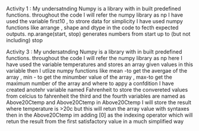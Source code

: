 Activity 1 : My undersatnding 
Numpy is a library with in built predefined functions. 
throughout the code I will refer  the numpy library as np
I have used the variable first10 , to strore data for simplicity 
I have used numpy functions like arrange , shape and dtype in the code to fecth expected outputs.
np.arange(start, stop) generates numbers from start up to (but not including) stop


Activity 3 : My undersatnding 
Numpy is a library with in built predefined functions. 
throughout the code I will refer  the numpy library as np
here I have used the variable temperatures and stores an array given values in this variable
then I utlize numpy functions like mean -to get the avergae of the array , min - to get the minumber value of the array , max-to get the maximum number of the array and where to appy a confdition
I have created anotehr variable named Fahrenheit to store the convereted values from celcius to fahrenheit 
the third and the fourth variables are named as Above20Ctemp and Above20Ctemp
in Above20Ctemp I will store the result where temperature is >20c but this will retun the array value with syntaxes
then in the Above20Ctemp im adding [0] as the indexing operator which will retun the result from the first satisfactory value in a much simplified way
